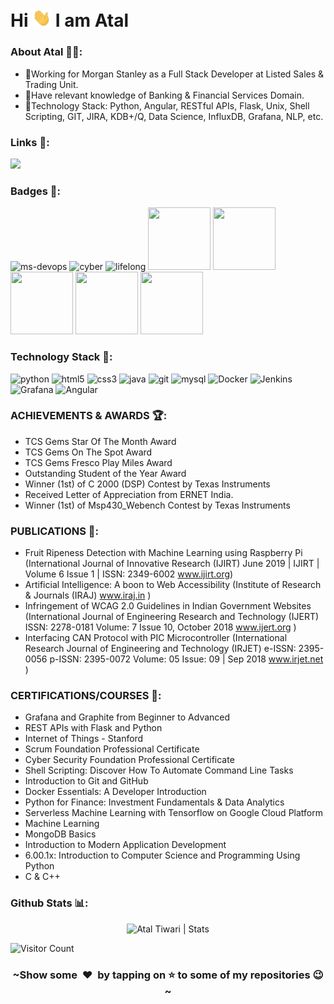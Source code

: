 # Hi <img src="https://raw.githubusercontent.com/ABSphreak/ABSphreak/master/gifs/Hi.gif" width="30px"> I am Atal

<!--
**ataltiwari96/ataltiwari96** is a ✨ _special_ ✨ repository because its `README.md` (this file) appears on your GitHub profile.

Here are some ideas to get you started:
- 🔭 I’m currently working on ...
- 🌱 I’m currently learning ...
- 👯 I’m looking to collaborate on ...
- 🤔 I’m looking for help with ...
- 💬 Ask me about ...
- 📫 How to reach me: ...
- 😄 Pronouns: ...
- ⚡ Fun fact: ...
-->
### About Atal 👨‍💻:
* 🔘Working for Morgan Stanley as a Full Stack Developer at Listed Sales & Trading Unit.
* 🔘Have relevant knowledge of Banking & Financial Services Domain.
* 🔘Technology Stack: Python, Angular, RESTful APIs, Flask, Unix, Shell Scripting, GIT, JIRA, KDB+/Q, Data Science, InfluxDB, Grafana, NLP, etc.

### Links 🔗:
[<img height="30" src="https://img.shields.io/badge/linkedin-blue.svg?&style=for-the-badge&logo=linkedin&logoColor=white"/>][linkedin]

### Badges 📛:
 <p align="left">
 <img src="https://media-exp3.licdn.com/dms/image/C4D2DAQEJVUjqkxf2pA/profile-treasury-image-shrink_1280_1280/0/1626523720969?e=1626616800&v=beta&t=1GBXLQe-fhYFUV8Dd3t3eK_hDrj8TzgDIE5KVDuVp6I" alt="ms-devops" width="100" height="100"/>
 <img src="https://images.credly.com/size/680x680/images/8a0fb550-4d51-41d0-be50-6c1f54526539/Cybersecurity-Foundation-Professional-Certificate-CSFPC.png" alt="cyber"  width="100" height="100"/>
 <img src="https://images.credly.com/size/680x680/images/f5cf37e4-6ebd-4067-96a9-b26d04f51ff7/CertiProf-Badge-LLL.png" alt="lifelong"  width="100" height="100"/>
 <img src="https://cdn.qwiklabs.com/tZbcgn7I6buxMKPfWQmXyf7RGr%2FVhzhssCv2Seav9AI%3D"  width="100" height="100"/>
 <img src="https://images.credly.com/size/680x680/images/c2ddc533-ba6c-464d-a69d-f9f28177176b/CertiProf-Badge-SFPC.png"  width="100" height="100"/>
 <img src="https://images.credly.com/size/680x680/images/08216781-93cb-4ba1-8110-8eb3401fa8ce/Docker_Essentials_-_ISDN.png"  width="100" height="100"/>
 <img src="https://media-exp3.licdn.com/dms/image/C512DAQG_MNbilSJhaQ/profile-treasury-image-shrink_1920_1920/0/1598837237283?e=1626616800&v=beta&t=Bh1eL-6Y_Mc8FapzbqE9MtIGMPwviYN6rly9TKipifU"  width="100" height="100"/>
 <img src="https://media-exp3.licdn.com/dms/image/C512DAQHkqdr232jZGQ/profile-treasury-image-shrink_1920_1920/0/1598839699968?e=1626616800&v=beta&t=CjwxjRzgl5ODJ1UVS5wW82i3f7IbcpXmqNmRQVWOmN8"  width="100" height="100"/>
 </p>

### Technology Stack 🧰:

<p align="left">
<img src="https://cdn3.iconfinder.com/data/icons/logos-and-brands-adobe/512/267_Python-512.png" alt="python" width="40" height="40"/> 
<img src="https://upload.wikimedia.org/wikipedia/commons/thumb/6/61/HTML5_logo_and_wordmark.svg/512px-HTML5_logo_and_wordmark.svg.png" alt="html5" width="40" height="40"/> 
<img src="https://upload.wikimedia.org/wikipedia/commons/thumb/d/d5/CSS3_logo_and_wordmark.svg/1200px-CSS3_logo_and_wordmark.svg.png" alt="css3" width="40" height="40"/> 
<img src="https://cdn.vox-cdn.com/thumbor/_AobZZDt_RVStktVR7mUZpBkovc=/0x0:640x427/1200x800/filters:focal(0x0:640x427)/cdn.vox-cdn.com/assets/1087137/java_logo_640.jpg" alt="java" width="40" height="40"/> 
<img src="https://www.vectorlogo.zone/logos/git-scm/git-scm-icon.svg" alt="git" width="40" height="40"/> 
<img src="https://i.pinimg.com/originals/50/f1/58/50f1582a95bdac10f1c3fa295c8b947b.png" alt="mysql" width="40" height="40"/>
<img src="https://cdn3.iconfinder.com/data/icons/logos-and-brands-adobe/512/97_Docker-512.png" alt="Docker" width="40" height="40"/>
<img src="https://a.slack-edge.com/80588/img/services/jenkins-ci_512.png" alt="Jenkins" width="40" height="40"/>
<img src="https://upload.wikimedia.org/wikipedia/en/thumb/a/a1/Grafana_logo.svg/1200px-Grafana_logo.svg.png" alt="Grafana" width="40" height="40"/>
<img src="https://angular.io/assets/images/logos/angularjs/AngularJS-Shield.svg" alt="Angular" width="40" height="40"/>
</p>

### ACHIEVEMENTS & AWARDS 🏆:

* TCS Gems Star Of The Month Award
* TCS Gems On The Spot Award
* TCS Gems Fresco Play Miles Award
* Outstanding Student of the Year Award
* Winner (1st) of C 2000 (DSP) Contest by Texas Instruments
* Received Letter of Appreciation from ERNET India.
* Winner (1st) of Msp430_Webench Contest by Texas Instruments

### PUBLICATIONS 📃:

* Fruit Ripeness Detection with Machine Learning using Raspberry Pi (International Journal of Innovative Research (IJIRT) June 2019 | IJIRT | Volume 6 Issue 1 | ISSN: 2349-6002  www.ijirt.org)
* Artificial Intelligence: A boon to Web Accessibility (Institute of Research & Journals (IRAJ) www.iraj.in )
* Infringement of WCAG 2.0 Guidelines in Indian Government Websites (International Journal of Engineering Research and Technology (IJERT) ISSN: 2278-0181 Volume: 7 Issue 10, October 2018 www.ijert.org )
* Interfacing CAN Protocol with PIC Microcontroller (International Research Journal of Engineering and Technology (IRJET) e-ISSN: 2395-0056 p-ISSN: 2395-0072 Volume: 05 Issue: 09 | Sep 2018 www.irjet.net )

### CERTIFICATIONS/COURSES 📄:

* Grafana and Graphite from Beginner to Advanced
* REST APIs with Flask and Python
* Internet of Things - Stanford
* Scrum Foundation Professional Certificate
* Cyber Security Foundation Professional Certificate
* Shell Scripting: Discover How To Automate Command Line Tasks
* Introduction to Git and GitHub
* Docker Essentials: A Developer Introduction
* Python for Finance: Investment Fundamentals & Data Analytics
* Serverless Machine Learning with Tensorflow on Google Cloud Platform
* Machine Learning
* MongoDB Basics
* Introduction to Modern Application Development
* 6.00.1x: Introduction to Computer Science and Programming Using Python 
* C & C++ 



### Github Stats 📊:

<p align="center"> <img src="https://github-readme-stats.vercel.app/api?username=ataltiwari96&show_icons=true&theme=gotham" alt="Atal Tiwari | Stats" />


 ![Visitor Count](https://profile-counter.glitch.me/{ataltiwari96}/count.svg)
 
[twitter]: https://twitter.com/Atal_Tiwari
[Hashnode]: https://hashnode.com/@ataltiwari
[linkedin]: https://www.linkedin.com/in/ataltiwari/
[Medium]: https://medium.com/@ataltiwari
[Facebook]: https://www.facebook.com/AtalTiwarFC

<h3 align="center">~Show some &nbsp;❤️&nbsp; by tapping on ⭐ to some of my repositories 😉~</h3>
